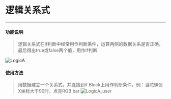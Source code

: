 # 逻辑关系式
__________________________
#### 功能说明
>逻辑关系式在if判断中经常用作判断条件，运算两侧的数据关系是否正确，最后得出true或false两个值，用作if判断

![LogicA](/image/Logic/logicA.jpg)


#### 使用方法
>用数据建立一个关系式，并连接到if Block上用作判断条件，例：当陀螺仪X坐标大于90时，点亮RGB bar
![LogicA_user](/image/Logic/LogicA_user.gif)

